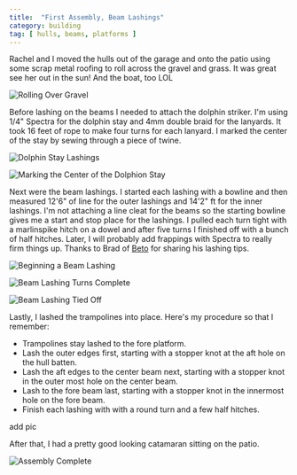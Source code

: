 ```yaml
---
title:  "First Assembly, Beam Lashings"
category: building
tag: [ hulls, beams, platforms ]
---
```


Rachel and I moved the hulls out of the garage and onto the patio using some scrap metal roofing to roll across the gravel and grass. It was great see her out in the sun! And the boat, too LOL

![Rolling Over Gravel](/assets/images/assembly-rolling.jpeg)

Before lashing on the beams I needed to attach the dolphin striker. I'm using 1/4" Spectra for the dolphin stay and 4mm double braid for the lanyards. It took 16 feet of rope to make four turns for each lanyard. I marked the center of the stay by sewing through a piece of twine.

![Dolphin Stay Lashings](/assets/images/assembly-dolphin-1.jpeg)

![Marking the Center of the Dolphion Stay](/assets/images/assembly-dolphin-2.jpeg)

Next were the beam lashings. I started each lashing with a bowline and then measured 12'6" of line for the outer lashings and 14'2" ft for the inner lashings. I'm not attaching a line cleat for the beams so the starting bowline gives me a start and stop place for the lashings. I pulled each turn tight with a marlinspike hitch on a dowel and after five turns I finished off with a bunch of half hitches. Later, I will probably add frappings with Spectra to really firm things up. Thanks to Brad of [Beto](http://tiki21build.blogspot.com) for sharing his lashing tips.

![Beginning a Beam Lashing](/assets/images/assembly-lashing-1.jpeg)

![Beam Lashing Turns Complete](/assets/images/assembly-lashing-2.jpeg)

![Beam Lashing Tied Off](/assets/images/assembly-lashing-3.jpeg)

Lastly, I lashed the trampolines into place. Here's my procedure so that I remember:

 * Trampolines stay lashed to the fore platform.
 * Lash the outer edges first, starting with a stopper knot at the aft hole on the hull batten.
 * Lash the aft edges to the center beam next, starting with a stopper knot in the outer most hole on the center beam.
 * Lash to the fore beam last, starting with a stopper knot in the innermost hole on the fore beam.
 * Finish each lashing with with a round turn and a few half hitches.

add pic

After that, I had a pretty good looking catamaran sitting on the patio.

![Assembly Complete](/assets/images/assembly-complete.jpeg)
